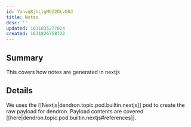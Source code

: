 ```yaml
---
id: Yonvq8jhLlgMGZ2OLvD0J
title: Notes
desc: ''
updated: 1631835277024
created: 1631826758722
---
```


## Summary

This covers how notes are generated in nextjs

## Details

We uses the [[Nextjs|dendron.topic.pod.builtin.nextjs]] pod to create the raw payload for dendron. Payload contents are covered [[here|dendron.topic.pod.builtin.nextjs#references]].